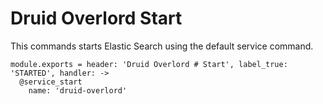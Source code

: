 
# Druid Overlord Start

This commands starts Elastic Search using the default service command.

    module.exports = header: 'Druid Overlord # Start', label_true: 'STARTED', handler: ->
      @service_start
        name: 'druid-overlord'
